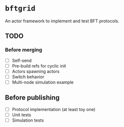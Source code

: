 # `bftgrid`

An actor framework to implement and test BFT protocols.

## TODO

### Before merging

- [ ] Self-send
- [ ] Pre-build refs for cyclic init
- [ ] Actors spawning actors
- [ ] Switch behavior
- [ ] Multi-node simulation example

## Before publishing

- [ ] Protocol implementation (at least toy one)
- [ ] Unit tests
- [ ] Simulation tests

